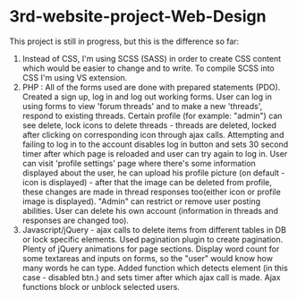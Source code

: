 # 3rd-website-project-Web-Design

This project is still in progress, but this is the difference so far:
1) Instead of CSS, I'm using SCSS (SASS) in order to create CSS content which would be easier to change and to write. To compile SCSS into CSS I'm using VS extension.
2) PHP : All of the forms used are done with prepared statements (PDO). Created a sign up, log in and log out working forms. User can log in using forms to view 'forum threads' and to make a new 'threads', respond to existing threads. Certain profile (for example: "admin") can see delete, lock icons to delete threads - threads are deleted, locked after clicking on corresponding icon through ajax calls. Attempting and failing to log in to the account disables log in button and sets 30 second timer after which page is reloaded and user can try again to log in. User can visit 'profile settings' page where there's some information displayed about the user, he can upload his profile picture (on default - icon is displayed) - after that the image can be deleted from profile, these changes are made in thread responses too(either icon or profile image is displayed). "Admin" can restrict or remove user posting abilities. User can delete his own account (information in threads and responses are changed too).
4) Javascript/jQuery - ajax calls to delete items from different tables in DB or lock specific elements. Used pagination plugin to create pagination. Plenty of jQuery animations for page sections. Display word count for some textareas and inputs on forms, so the "user" would know how many words he can type. Added function which detects element (in this case - disabled btn.) and sets timer after which ajax call is made. Ajax functions block or unblock selected users.
